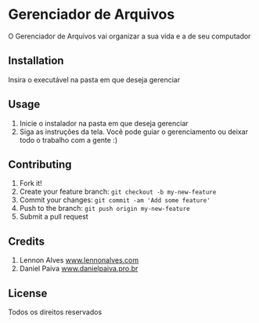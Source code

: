 # Gerenciador de Arquivos

O Gerenciador de Arquivos vai organizar a sua vida e a de seu computador

## Installation

Insira o executável na pasta em que deseja gerenciar

## Usage

1. Inicie o instalador na pasta em que deseja gerenciar
2. Siga as instruções da tela. Você pode guiar o gerenciamento ou deixar todo o trabalho com a gente :)

## Contributing

1. Fork it!
2. Create your feature branch: `git checkout -b my-new-feature`
3. Commit your changes: `git commit -am 'Add some feature'`
4. Push to the branch: `git push origin my-new-feature`
5. Submit a pull request

## Credits

1. Lennon Alves www.lennonalves.com
2. Daniel Paiva www.danielpaiva.pro.br

## License

Todos os direitos reservados